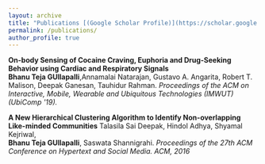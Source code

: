 ```yaml
---
layout: archive
title: "Publications [(Google Scholar Profile)](https://scholar.google.com/citations?user=Jfoac8IAAAAJ&hl=en)"
permalink: /publications/
author_profile: true
---
```


<b>On-body Sensing of Cocaine Craving, Euphoria and Drug-Seeking Behavior using Cardiac and Respiratory Signals</b> <br> <b>Bhanu Teja GUllapalli</b>,Annamalai Natarajan, Gustavo A. Angarita, Robert T. Malison, Deepak Ganesan, Tauhidur Rahman. <i>Proceedings of the ACM on Interactive, Mobile, Wearable and Ubiquitous Technologies (IMWUT) (UbiComp '19).</i> 

<b>A New Hierarchical Clustering Algorithm to Identify Non-overlapping Like-minded Communities</b> 	Talasila Sai Deepak, Hindol Adhya, Shyamal Kejriwal, <br> <b>Bhanu Teja GUllapalli</b>, Saswata Shannigrahi. <i>Proceedings of the 27th ACM Conference on Hypertext and Social Media. ACM, 2016</i> 
